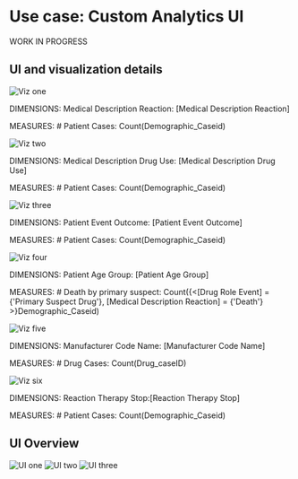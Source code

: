 # Use case: Custom Analytics UI

WORK IN PROGRESS

## UI and visualization details

![Viz one](./1.png)

DIMENSIONS:
Medical Description Reaction: [Medical Description Reaction]

MEASURES:
\# Patient Cases: Count(Demographic_Caseid)

![Viz two](./2.png)

DIMENSIONS:
Medical Description Drug Use: [Medical Description Drug Use]

MEASURES:
\# Patient Cases: Count(Demographic_Caseid)

![Viz three](./3.png)

DIMENSIONS:
Patient Event Outcome: [Patient Event Outcome]

MEASURES:
\# Patient Cases: Count(Demographic_Caseid)

![Viz four](./4.png)

DIMENSIONS:
Patient Age Group: [Patient Age Group]

MEASURES:
\# Death by primary suspect: Count({<[Drug Role Event] = {'Primary Suspect Drug'},
  [Medical Description Reaction] = {'Death'} >}Demographic_Caseid)

![Viz five](./5.png)

DIMENSIONS:
Manufacturer Code Name: [Manufacturer Code Name]

MEASURES:
\# Drug Cases: Count(Drug_caseID)

![Viz six](./6.png)

DIMENSIONS:
Reaction Therapy Stop:[Reaction Therapy Stop]

MEASURES:
\# Patient Cases: Count(Demographic_Caseid)

## UI Overview

![UI one](./7.png)
![UI two](./8.png)
![UI three](./9.png)
